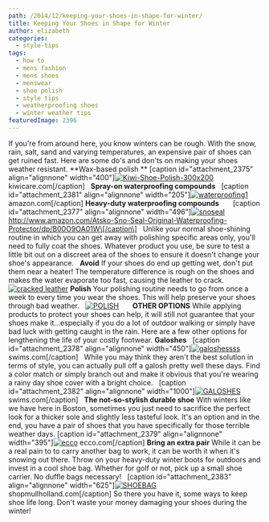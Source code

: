 ```yaml
---
path: /2014/12/keeping-your-shoes-in-shape-for-winter/
title: Keeping Your Shoes in Shape for Winter
author: elizabeth
categories: 
  - style-tips
tags: 
  - how to
  - mens fashion
  - mens shoes
  - menswear
  - shoe polish
  - style tips
  - weatherproofing shoes
  - winter weather tips
featuredImage: 2396
---
```

If you're from around here, you know winters can be rough. With the snow, rain, salt, sand and varying temperatures, an expensive pair of shoes can get ruined fast. Here are some do's and don'ts on making your shoes weather resistant. **Wax-based polish ** \[caption id="attachment\_2375" align="alignnone" width="400"\][![Kiwi-Shoe-Polish-300x200](http://blog.9tailors.com/uploads/2014/12/Kiwi-Shoe-Polish-300x200.jpg)](http://blog.9tailors.com/uploads/2014/12/Kiwi-Shoe-Polish-300x200.jpg) kiwicare.com\[/caption\]   **Spray-on waterproofing compounds**   \[caption id="attachment\_2381" align="alignnone" width="205"\][![waterproofing1](http://blog.9tailors.com/uploads/waterproofing11.jpg)](http://blog.9tailors.com/uploads/waterproofing11.jpg) amazon.com\[/caption\] **Heavy-duty waterproofing compounds**       \[caption id="attachment\_2377" align="alignnone" width="496"\][![snoseal](http://blog.9tailors.com/uploads/snoseal.jpg)](http://blog.9tailors.com/uploads/snoseal.jpg) http://www.amazon.com/Atsko-Sno-Seal-Original-Waterproofing-Protector/dp/B00O9OA01W\[/caption\]   Unlike your normal shoe-shining routine in which you can get away with polishing specific areas only, you'll need to fully coat the shoes. Whatever product you use, be sure to test a little bit out on a discreet area of the shoes to ensure it doesn't change your shoe's appearance.   **Avoid** If your shoes do end up getting wet, don't put them near a heater! The temperature difference is rough on the shoes and makes the water evaporate too fast, causing the leather to crack.   [![cracked leather](http://blog.9tailors.com/uploads/cracked-leather.jpeg)](http://blog.9tailors.com/uploads/cracked-leather.jpeg) **Polish** Your polishing routine needs to go from once a week to every time you wear the shoes. This will help preserve your shoes through bad weather.   [![POLISH](http://blog.9tailors.com/uploads/POLISH.jpg)](http://blog.9tailors.com/uploads/POLISH.jpg)       ****OTHER OPTIONS**** While applying products to protect your shoes can help, it will still not guarantee that your shoes make it...especially if you do a lot of outdoor walking or simply have bad luck with getting caught in the rain. Here are a few other options for lengthening the life of your costly footwear. **Galoshes**   \[caption id="attachment\_2378" align="alignnone" width="450"\][![galoshessss](http://blog.9tailors.com/uploads/galoshessss.jpg)](http://blog.9tailors.com/uploads/galoshessss.jpg) swims.com\[/caption\]   While you may think they aren't the best solution in terms of style, you can actually pull off a galosh pretty well these days. Find a color match or simply branch out and make it obvious that you're wearing a rainy day shoe cover with a bright choice.   \[caption id="attachment\_2382" align="alignnone" width="1000"\][![GALOSHES](http://blog.9tailors.com/uploads/GALOSHES.jpg)](http://blog.9tailors.com/uploads/GALOSHES.jpg) swims.com\[/caption\]   **The not-so-stylish durable shoe** With winters like we have here in Boston, sometimes you just need to sacrifice the perfect look for a thicker sole and slightly less tasteful look. It's an option and in the end, you have a pair of shoes that you have specifically for those terrible weather days. \[caption id="attachment\_2379" align="alignnone" width="395"\][![ecco](http://blog.9tailors.com/uploads/ecco.jpg)](http://blog.9tailors.com/uploads/ecco.jpg) ecco.com\[/caption\] **Bring an extra pair** While it can be a real pain to to carry another bag to work, it can be worth it when it's snowing out there. Throw on your heavy-duty winter boots for outdoors and invest in a cool shoe bag. Whether for golf or not, pick up a small shoe carrier. No duffle bags necessary!   \[caption id="attachment\_2383" align="alignnone" width="625"\][![SHOEBAG](http://blog.9tailors.com/uploads/SHOEBAG.jpg)](http://blog.9tailors.com/uploads/SHOEBAG.jpg) shopmullholland.com\[/caption\] So there you have it, some ways to keep shoe life long. Don't waste your money damaging your shoes during the winter!